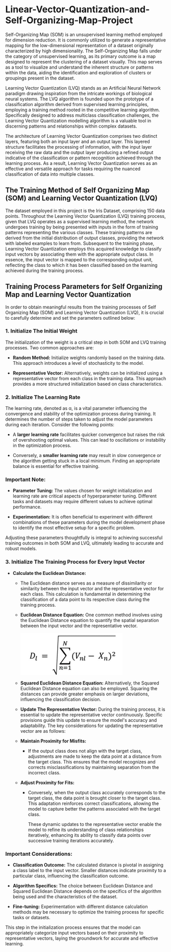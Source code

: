 # Linear-Vector-Quantization-and-Self-Organizing-Map-Project

Self-Organizing Map (SOM) is an unsupervised learning method employed for dimension reduction. It is commonly utilized to generate a representative mapping for the low-dimensional representation of a dataset originally characterized by high dimensionality. The Self-Organizing Map falls under the category of unsupervised learning, as its primary outcome is a map designed to represent the clustering of a dataset visually. This map serves as a tool to visualize and understand the inherent structure or patterns within the data, aiding the identification and exploration of clusters or groupings present in the dataset.

Learning Vector Quantization (LVQ) stands as an Artificial Neural Network paradigm drawing inspiration from the intricate workings of biological neural systems. The LVQ algorithm is founded upon the prototype of a classification algorithm derived from supervised learning principles, employing a training method rooted in the competitive learning algorithm. Specifically designed to address multiclass classification challenges, the Learning Vector Quantization modelling algorithm is a valuable tool in discerning patterns and relationships within complex datasets.

The architecture of Learning Vector Quantization comprises two distinct layers, featuring both an input layer and an output layer. This layered structure facilitates the processing of information, with the input layer receiving the raw data and the output layer producing a refined output indicative of the classification or pattern recognition achieved through the learning process. As a result, Learning Vector Quantization serves as an effective and versatile approach for tasks requiring the nuanced classification of data into multiple classes.

## The Training Method of Self Organizing Map (SOM) and Learning Vector Quantization (LVQ)


The dataset employed in this project is the Iris Dataset, comprising 150 data points. Throughout the Learning Vector Quantization (LVQ) training process, given that LVQ operates as a supervised learning method, the network undergoes training by being presented with inputs in the form of training patterns representing the various classes. These training patterns are derived from the initial distribution of output classes, providing the network with labeled examples to learn from. Subsequent to the training phase, Learning Vector Quantization employs this acquired knowledge to classify input vectors by associating them with the appropriate output class. In essence, the input vector is mapped to the corresponding output unit, reflecting the class to which it has been classified based on the learning achieved during the training process.

## Training Process Parameters for Self Organizing Map and Learning Vector Quantization

In order to obtain meaningful results from the training processes of Self Organizing Map (SOM) and Learning Vector Quantization (LVQ), it is crucial to carefully determine and set the parameters outlined below:

### 1. Initialize The Initial Weight

The initialization of the weight is a critical step in both SOM and LVQ training processes. Two common approaches are:

- **Random Method:** Initialize weights randomly based on the training data. This approach introduces a level of stochasticity to the model.

- **Representative Vector:** Alternatively, weights can be initialized using a representative vector from each class in the training data. This approach provides a more structured initialization based on class characteristics.

### 2. Initialize The Learning Rate

The learning rate, denoted as α, is a vital parameter influencing the convergence and stability of the optimization process during training. It determines the number of steps taken to adjust the model parameters during each iteration. Consider the following points:

- A **larger learning rate** facilitates quicker convergence but raises the risk of overshooting optimal values. This can lead to oscillations or instability in the optimization process.

- Conversely, a **smaller learning rate** may result in slow convergence or the algorithm getting stuck in a local minimum. Finding an appropriate balance is essential for effective training.

### Important Note:

- **Parameter Tuning:** The values chosen for weight initialization and learning rate are critical aspects of hyperparameter tuning. Different tasks and datasets may require different values to achieve optimal performance.

- **Experimentation:** It is often beneficial to experiment with different combinations of these parameters during the model development phase to identify the most effective setup for a specific problem.

Adjusting these parameters thoughtfully is integral to achieving successful training outcomes in both SOM and LVQ, ultimately leading to accurate and robust models.

### 3. Initialize The Training Process for Every Input Vector

- **Calculate the Euclidean Distance:**
  - The Euclidean distance serves as a measure of dissimilarity or similarity between the input vector and the representative vector for each class. This calculation is fundamental in determining the classification of a data point to its respective class during the training process.
  
  - **Euclidean Distance Equation:** One common method involves using the Euclidean Distance equation to quantify the spatial separation between the input vector and the representative vector.

    ![Euclidean Distance](https://github.com/wiryanatasunardi/Learning-Vector-Quantization-and-Self-Organizing-Map-Project/blob/main/documentation/Euclidean%20Distance.jpg)

  - **Squared Euclidean Distance Equation:** Alternatively, the Squared Euclidean Distance equation can also be employed. Squaring the distances can provide greater emphasis on larger deviations, influencing the classification decision.
    
  - **Update The Representative Vector:**
    During the training process, it is essential to update the representative vector continuously. Specific provisions guide this update to ensure the model's accuracy and adaptability. The key considerations for updating the representative vector are as follows:
  - **Maintain Proximity for Misfits:**
    - If the output class does not align with the target class, adjustments are made to keep the data point at a distance from the target class. This ensures that the model recognizes and corrects misclassifications by maintaining separation from the incorrect class.

  - **Adjust Proximity for Fits:**
    - Conversely, when the output class accurately corresponds to the target class, the data point is brought closer to the target class. This adaptation reinforces correct classifications, allowing the model to capture better the patterns associated with the target class.

      These dynamic updates to the representative vector enable the model to refine its understanding of class relationships iteratively, enhancing its ability to classify data points over successive training iterations accurately.
    

### Important Considerations:

- **Classification Outcome:** The calculated distance is pivotal in assigning a class label to the input vector. Smaller distances indicate proximity to a particular class, influencing the classification outcome.

- **Algorithm Specifics:** The choice between Euclidean Distance and Squared Euclidean Distance depends on the specifics of the algorithm being used and the characteristics of the dataset.

- **Fine-tuning:** Experimentation with different distance calculation methods may be necessary to optimize the training process for specific tasks or datasets.

This step in the initialization process ensures that the model can appropriately categorize input vectors based on their proximity to representative vectors, laying the groundwork for accurate and effective learning. 
